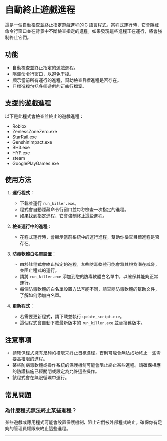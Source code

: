 # 自動終止遊戲進程

這是一個自動檢查並終止指定遊戲進程的 C 語言程式。當程式運行時，它會隱藏命令行窗口並在背景中不斷檢查指定的進程。如果發現這些進程正在運行，將會強制終止它們。

## 功能

- 自動檢查並終止指定的遊戲進程。
- 隱藏命令行窗口，以避免干擾。
- 顯示當前所有運行的進程，幫助檢查目標進程是否存在。
- 目標進程包括多個遊戲的可執行檔案。

## 支援的遊戲進程

以下是此程式會檢查並終止的遊戲進程：

- Roblox
- ZenlessZoneZero.exe
- StarRail.exe
- GenshinImpact.exe
- BH3.exe
- HYP.exe
- steam
- GooglePlayGames.exe

## 使用方法

1. **運行程式**：
   - 下載並運行 `run_killer.exe`。
   - 程式會自動隱藏命令行窗口並每秒檢查一次指定的進程。
   - 如果找到指定進程，它會強制終止這些進程。

2. **檢查運行中的進程**：
   - 在程式運行時，會顯示當前系統中的運行進程，幫助你檢查目標進程是否存在。

3. **防毒軟體白名單設置**：
   - 由於該程式會終止指定的進程，某些防毒軟體可能會將其視為潛在威脅，並阻止程式的運行。
   - 請將 `run_killer.exe` 添加到您的防毒軟體白名單中，以確保其能夠正常運行。
   - 每個防毒軟體的白名單設置方法可能不同，請查閱防毒軟體的幫助文件，了解如何添加白名單。

4. **更新程式**：
   - 若需要更新程式，請下載並執行 `update_script.exe`。
   - 這個程式會自動下載最新版本的 `run_killer.exe` 並替換舊版本。

## 注意事項

- 請確保程式擁有足夠的權限來終止目標進程，否則可能會無法成功終止一些需要高權限的進程。
- 某些防病毒軟體或操作系統的保護機制可能會阻止終止某些進程。請確保相應的防護措施已經關閉或設定為允許這些操作。
- 該程式會在無限循環中運行。

## 常見問題

### 為什麼程式無法終止某些進程？
某些遊戲或應用程式可能會設置保護機制，阻止它們被外部程式終止。確保你有足夠的管理員權限來終止這些進程。

---
